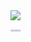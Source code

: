 <img src="https://i.ibb.co/61WNS9X/tailwind-layout.png" style="border-bottom:3px solid #CCCEDB; padding-bottom: 15px">
